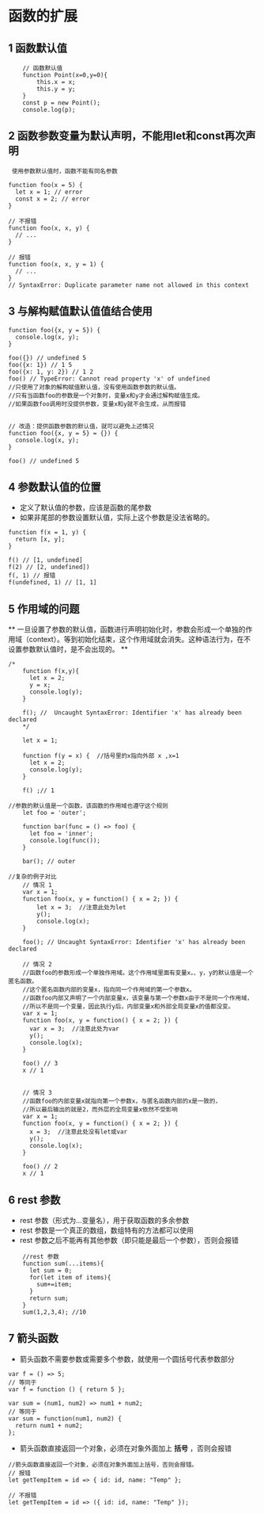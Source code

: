 # 函数的扩展

## 1 函数默认值
```
	// 函数默认值
	function Point(x=0,y=0){
		this.x = x;
		this.y = y;
	}
	const p = new Point();
	console.log(p);
```

## 2 函数参数变量为默认声明，不能用let和const再次声明  
     使用参数默认值时，函数不能有同名参数
```
function foo(x = 5) {
  let x = 1; // error
  const x = 2; // error
}

// 不报错
function foo(x, x, y) {
  // ...
}

// 报错
function foo(x, x, y = 1) {
  // ...
}
// SyntaxError: Duplicate parameter name not allowed in this context

```

## 3 与解构赋值默认值值结合使用

```
function foo({x, y = 5}) {
  console.log(x, y);
}

foo({}) // undefined 5
foo({x: 1}) // 1 5
foo({x: 1, y: 2}) // 1 2
foo() // TypeError: Cannot read property 'x' of undefined
//只使用了对象的解构赋值默认值，没有使用函数参数的默认值。
//只有当函数foo的参数是一个对象时，变量x和y才会通过解构赋值生成。
//如果函数foo调用时没提供参数，变量x和y就不会生成，从而报错


// 改造：提供函数参数的默认值，就可以避免上述情况
function foo({x, y = 5} = {}) {
  console.log(x, y);
}

foo() // undefined 5

```
## 4 参数默认值的位置

* 定义了默认值的参数，应该是函数的尾参数
* 如果非尾部的参数设置默认值，实际上这个参数是没法省略的。

```
function f(x = 1, y) {
  return [x, y];
}

f() // [1, undefined]
f(2) // [2, undefined])
f(, 1) // 报错
f(undefined, 1) // [1, 1]
```

## 5 作用域的问题
** 一旦设置了参数的默认值，函数进行声明初始化时，参数会形成一个单独的作用域（context）。等到初始化结束，这个作用域就会消失。这种语法行为，在不设置参数默认值时，是不会出现的。 **

```
/*
    function f(x,y){
      let x = 2;
      y = x;
      console.log(y);
    }

    f(); //  Uncaught SyntaxError: Identifier 'x' has already been declared
    */

    let x = 1;

    function f(y = x) {  //括号里的x指向外部 x ,x=1
      let x = 2;
      console.log(y);
    }

    f() ;// 1
```

```
//参数的默认值是一个函数，该函数的作用域也遵守这个规则
    let foo = 'outer';

    function bar(func = () => foo) {
      let foo = 'inner';
      console.log(func());
    }

    bar(); // outer

```

```
//复杂的例子对比
    // 情况 1
    var x = 1;
    function foo(x, y = function() { x = 2; }) {
        let x = 3;  //注意此处为let
        y();
        console.log(x);
    }

    foo(); // Uncaught SyntaxError: Identifier 'x' has already been declared

    // 情况 2
    //函数foo的参数形成一个单独作用域。这个作用域里面有变量x，、y，y的默认值是一个匿名函数。
    //这个匿名函数内部的变量x，指向同一个作用域的第一个参数x。
    //函数foo内部又声明了一个内部变量x，该变量与第一个参数x由于不是同一个作用域，
    //所以不是同一个变量，因此执行y后，内部变量x和外部全局变量x的值都没变。
    var x = 1;
    function foo(x, y = function() { x = 2; }) {
      var x = 3;  //注意此处为var
      y();
      console.log(x);
    }

    foo() // 3
    x // 1


    // 情况 3
    //函数foo的内部变量x就指向第一个参数x，与匿名函数内部的x是一致的，
    //所以最后输出的就是2，而外层的全局变量x依然不受影响
    var x = 1;
    function foo(x, y = function() { x = 2; }) {
      x = 3;  //注意此处没有let或var
      y();
      console.log(x);
    }

    foo() // 2
    x // 1
```
 
## 6 rest 参数

 * rest 参数（形式为...变量名），用于获取函数的多余参数
 * rest 参数是一个真正的数组，数组特有的方法都可以使用
 * rest 参数之后不能再有其他参数（即只能是最后一个参数），否则会报错

```
    //rest 参数 
    function sum(...items){
      let sum = 0;
      for(let item of items){
        sum+=item;
      }
      return sum;
    }
    sum(1,2,3,4); //10
```

## 7 箭头函数  

* 箭头函数不需要参数或需要多个参数，就使用一个圆括号代表参数部分

```
var f = () => 5;
// 等同于
var f = function () { return 5 };

var sum = (num1, num2) => num1 + num2;
// 等同于
var sum = function(num1, num2) {
  return num1 + num2;
};

```

* 箭头函数直接返回一个对象，必须在对象外面加上 __括号__ ，否则会报错

```
//箭头函数直接返回一个对象，必须在对象外面加上括号，否则会报错。
// 报错
let getTempItem = id => { id: id, name: "Temp" };

// 不报错
let getTempItem = id => ({ id: id, name: "Temp" });
```





















   
   
   
   